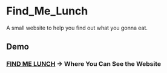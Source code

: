 # Find_Me_Lunch

A small website to help you find out what you gonna eat.
<br/>

## Demo

### **[FIND ME LUNCH](http://www.yschen25.com/portfolio/findMeLunch/) -> Where You Can See the Website**
<br/>
